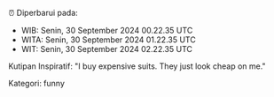 ⏰ Diperbarui pada:
- WIB: Senin, 30 September 2024 00.22.35 UTC
- WITA: Senin, 30 September 2024 01.22.35 UTC
- WIT: Senin, 30 September 2024 02.22.35 UTC

Kutipan Inspiratif:
"I buy expensive suits. They just look cheap on me."


Kategori: funny

